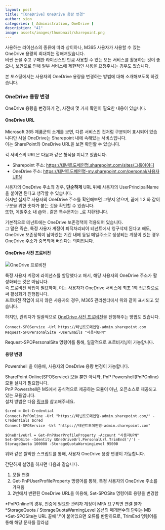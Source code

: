 ```yaml
---
layout: post
title: "[OneDrive] OneDrive 용량 변경"
author: sion
categories: [ Administration, OneDrive ]
description: "41"
image: assets/images/thumbnail/sharepoint.png
---
```


사용하는 라이선스의 종류에 따라 상이하나, M365 사용자가 사용할 수 있는 OneDrive 용량의 최대치는 정해져있습니다.  
비싼 돈을 주고 구매한 라이선스인 만큼 사용할 수 있는 모든 서비스를 활용하는 것이 좋으나, 보안으로 인해 일부 서비스에 제한적인 사용을 요청주시는 경우도 있습니다.  

본 포스팅에서는 사용자의 OneDrive 용량을 변경하는 방법에 대해 소개해보도록 하겠습니다.  


### OneDrive 용량 변경

OneDrive 용량을 변경하기 전, 사전에 몇 가지 확인이 필요한 내용이 있습니다.  


#### OneDrive URL

Microsoft 365 제품군의 소개를 보면, 다른 서비스인 것처럼 구분되어 표시되어 있습니다만 사실 OneDrive는 Sharepoint 내에 속해있는 서비스입니다.  
이는 SharePoint와 OneDrive URL을 보면 확인할 수 있습니다.  

각 서비스의 URL은 다음과 같은 형식을 지니고 있습니다.  
- Sharepoint 주소: https://테넌트도메인명.sharepoint.com/sites/그룹아이디
- OneDrive 주소: https://테넌트도메인명-my.sharepoint.com/personal/사용자UPN

사용자의 OneDrive 주소의 경우, __단순하게__ URL 뒤에 사용자의 UserPrincipalName 을 붙이면 된다고 생각할 수 있습니다.  
하지만 실제로 사용자의 OneDrive 주소를 확인해보면 그렇지 않으며, 끝에 1 2 와 같이 구분을 위한 숫자가 붙는 것을 확인할 수 있습니다.  
또한, 메일주소 내 @와 . 같은 특수문자는 _로 치환됩니다.  

기본적으로 테넌트에는 OneDrive 보존정책이 적용되어 있습니다.  
그 말은 즉슨, 특정 사용자 계정이 퇴직처리되어 테넌트에서 영구삭제 된다고 해도, OneDrive 보존정책이 남아있는 기간 내에 동일 메일주소로 생성되는 계정이 있는 경우 OneDrive 주소가 중복되어 버린다는 의미입니다.  


#### OneDrive 사전 프로비전

<img src="{{site.baseurl}}/assets/images/41/1.PNG" title="OneDrive 프로비전">

특정 사용자 계정에 라이선스를 할당했다고 해서, 해당 사용자의 OneDrive 주소가 활성화되는 것은 아닙니다.  
즉 프로비전 작업이 필요하며, 이는 사용자가 OneDrive 서비스에 최초 1회 접근함으로써 활성화가 진행됩니다.  
프로비전 작업이 되지 않은 사용자의 경우, M365 관리센터에서 위와 같이 표시되고 있습니다.  

하지만, 관리자가 일괄적으로 [OneDrive 사전 프로비전][1]을 진행해주는 방법도 있습니다.  

```
Connect-SPOService -Url https://테넌트도메인명-admin.sharepoint.com
Request-SPOPersonalSite -UserEmails "사용자UPN"
```
Request-SPOPersonalSite 명령어를 통해, 일괄적으로 프로비저닝이 가능합니다.


#### 용량 변경

Powershell 을 이용해, 사용자의 OneDrive 용량 변경이 가능합니다.  

SharePoint Online(SPOService) 모듈 뿐만 아니라, PnP Powershell(PnPOnline) 모듈 설치가 필요합니다.  
PnP Powershell은 MS에서 공식적으로 제공하는 모듈이 아닌, 오픈소스로 제공되고 있는 모듈입니다.  
설치 방법은 다음 [링크][2]를 참고해주세요.

```
$cred = Get-Credential
Connect-PnPOnline -Url "https://테넌트도메인명-admin.sharepoint.com/" -Credentials $cred
Connect-SPOService -Url "https://테넌트도메인명-admin.sharepoint.com"

$OneDriveUrl = Get-PnPUserProfileProperty -Account "사용자UPN"
Set-SPOSite -Identity $OneDriveUrl.PersonalUrl.TrimEnd('/') -StorageQuota 100000 -StorageQuotaWarningLevel 95000
```
위와 같은 짤막한 스크립트를 통해, 사용자 OneDrive 용량 변경이 가능합니다.  

간단하게 설명을 하자면 다음과 같습니다.  
1. 모듈 연결  
2. Get-PnPUserProfileProperty 명령어를 통해, 특정 사용자의 OneDrive 주소를 가져옴  
3. 2번에서 반환된 OneDrive URL을 이용해, Set-SPOSite 명령어로 용량을 변경함  

*PnPOnline의 경우, 인증에 필요한 관리자 계정이 MFA 요구되면 연결 불가  
*StorageQuota / StorageQuotaWarningLevel 옵션의 매개변수의 단위는 MB  
*Set-SPOSite는 URL 끝에 '/'이 붙어있으면 오류를 반환하므로, TrimEnd 명령어를 통해 해당 문자를 잘라냄  

[1]: https://learn.microsoft.com/en-us/sharepoint/pre-provision-accounts
[2]: https://pnp.github.io/powershell/articles/installation.html